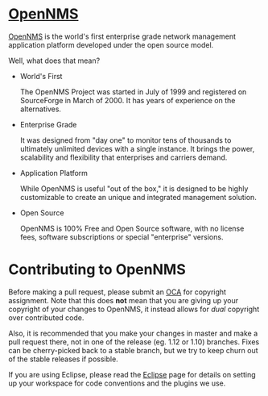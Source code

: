 [OpenNMS][]
===========

[OpenNMS][] is the world's first enterprise grade network management application platform developed under the open source model.

Well, what does that mean?

*	World's First

	The OpenNMS Project was started in July of 1999 and registered on SourceForge in March of 2000. It has years of experience on the alternatives.

*	Enterprise Grade

	It was designed from "day one" to monitor tens of thousands to ultimately unlimited devices with a single instance. It brings the power, scalability and flexibility that enterprises and carriers demand.

*	Application Platform

	While OpenNMS is useful "out of the box," it is designed to be highly customizable to create an unique and integrated management solution.

* Open Source

	OpenNMS is 100% Free and Open Source software, with no license fees, software subscriptions or special "enterprise" versions.

Contributing to OpenNMS
=======================

Before making a pull request, please submit an [OCA][] for copyright assignment.  Note that this does **not** mean that you are giving up your copyright of your changes to OpenNMS, it instead allows for _dual_ copyright over contributed code.

Also, it is recommended that you make your changes in master and make a pull request there, not in one of the release (eg. 1.12 or 1.10) branches.  Fixes can be cherry-picked back to a stable branch, but we try to keep churn out of the stable releases if possible.

If you are using Eclipse, please read the [Eclipse][] page for details on setting up your workspace for code conventions and the plugins we use.

[OpenNMS]: http://www.opennms.org/
[OCA]:     http://www.opennms.org/wiki/OCA
[Eclipse]: http://www.opennms.org/wiki/Eclipse
